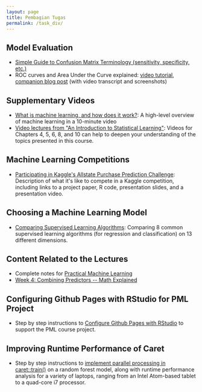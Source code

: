 ```yaml
---
layout: page
title: Pembagian Tugas
permalink: /task_div/
---
```


## Model Evaluation

- [Simple Guide to Confusion Matrix Terminology (sensitivity, specificity, etc.)](http://www.dataschool.io/simple-guide-to-confusion-matrix-terminology/)
- ROC curves and Area Under the Curve explained: [video tutorial](http://youtu.be/OAl6eAyP-yo), [companion blog post](http://www.dataschool.io/roc-curves-and-auc-explained/) (with video transcript and screenshots)

## Supplementary Videos

- [What is machine learning, and how does it work?](https://www.youtube.com/watch?v=elojMnjn4kk): A high-level overview of machine learning in a 10-minute video
- [Video lectures from "An Introduction to Statistical Learning"](http://www.dataschool.io/15-hours-of-expert-machine-learning-videos/): Videos for Chapters 4, 5, 6, 8, and 10 can help to deepen your understanding of the topics presented in this course.

## Machine Learning Competitions

- [Participating in Kaggle's Allstate Purchase Prediction Challenge](http://www.dataschool.io/kaggle-allstate-purchase-prediction-challenge/): Description of what it's like to compete in a Kaggle competition, including links to a project paper, R code, presentation slides, and a presentation video.

## Choosing a Machine Learning Model

- [Comparing Supervised Learning Algorithms](http://www.dataschool.io/comparing-supervised-learning-algorithms/): Comparing 8 common supervised learning algorithms (for regression and classification) on 13 different dimensions.

## Content Related to the Lectures

- Complete notes for [Practical Machine Learning](http://sux13.github.io/DataScienceSpCourseNotes/)
- [Week 4: Combining Predictors -- Math Explained](https://github.com/lgreski/datasciencectacontent/blob/master/markdown/pml-combiningPredictorsBinomial.md)

## Configuring Github Pages with RStudio for PML Project 

- Step by step instructions to [Configure Github Pages with RStudio](https://github.com/lgreski/datasciencectacontent/blob/master/markdown/pml-ghPagesSetup.md) to support the PML course project. 

## Improving Runtime Performance of Caret 

- Step by step instructions to [implement parallel processing in caret::train()](https://github.com/lgreski/datasciencectacontent/blob/master/markdown/pml-randomForestPerformance.md) on a random forest model, along with runtime performance analysis for a variety of laptops, ranging from an Intel Atom-based tablet to a quad-core i7 processor. 

